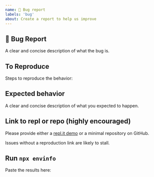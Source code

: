 ```yaml
---
name: 🐛 Bug report
labels: 'bug'
about: Create a report to help us improve
---
```


## 🐛 Bug Report

A clear and concise description of what the bug is.

## To Reproduce

Steps to reproduce the behavior:

## Expected behavior

A clear and concise description of what you expected to happen.

## Link to repl or repo (highly encouraged)

Please provide either a [repl.it demo](https://repl.it/languages/nodejs) or a minimal repository on GitHub.

Issues without a reproduction link are likely to stall.

## Run `npx envinfo`

Paste the results here:

```bash

```
